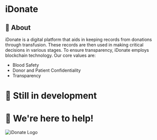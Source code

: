 # iDonate
##  📝 **About**
iDonate is a digital platform that aids in keeping records from donations through transfusion. These records are then used in making critical decisions in various stages. To ensure transparency, iDonate employs blockchain technology.
Our core values are:

  * Blood Safety
  * Donor and Patient Confidentiality
  * Transparency


# 🚦 Still in development



# 💬 We're here to help!
![iDonate Logo](https://files.readme.io/074f7c5-idonate_logo.png)
